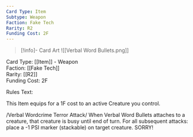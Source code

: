 ```yaml
---
Card Type: Item
Subtype: Weapon
Faction: Fake Tech
Rarity: R2
Funding Cost: 2F
---
```

> [!info]- Card Art
> ![[Verbal Word Bullets.png]]

Card Type: [[Item]] - Weapon  
Faction: [[Fake Tech]]  
Rarity: [[R2]]  
Funding Cost: 2F  

Rules Text:  

This Item equips for a 1F cost to an active Creature you control.  

/Verbal Wordcrime Terror Attack/ When Verbal Word Bullets attaches to a creature, that creature is busy until end of turn. For all subsequent attacks: place a -1 PSI marker (stackable) on target creature. SORRY!  